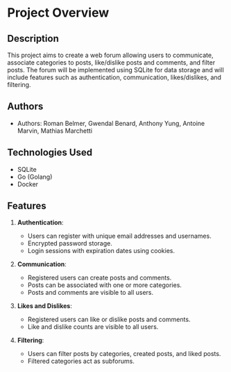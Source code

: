 # Project Overview

## Description
This project aims to create a web forum allowing users to communicate, associate categories to posts, like/dislike posts and comments, and filter posts. The forum will be implemented using SQLite for data storage and will include features such as authentication, communication, likes/dislikes, and filtering.

## Authors
- Authors: Roman Belmer, Gwendal Benard, Anthony Yung, Antoine Marvin, Mathias Marchetti

## Technologies Used
- SQLite
- Go (Golang)
- Docker

## Features
1. **Authentication**:
   - Users can register with unique email addresses and usernames.
   - Encrypted password storage.
   - Login sessions with expiration dates using cookies.

2. **Communication**:
   - Registered users can create posts and comments.
   - Posts can be associated with one or more categories.
   - Posts and comments are visible to all users.

3. **Likes and Dislikes**:
   - Registered users can like or dislike posts and comments.
   - Like and dislike counts are visible to all users.

4. **Filtering**:
   - Users can filter posts by categories, created posts, and liked posts.
   - Filtered categories act as subforums.